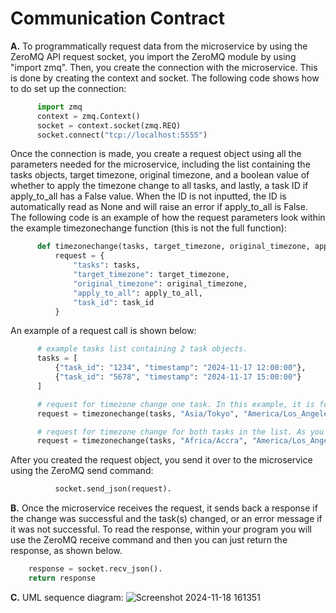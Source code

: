 # Communication Contract


**A.** To programmatically request data from the microservice by using the ZeroMQ API request socket, you import the ZeroMQ module by using "import zmq". Then, you create the connection with the microservice. This is done by creating the context and socket. The following code shows how to do set up the connection:
```python
      import zmq
      context = zmq.Context()
      socket = context.socket(zmq.REQ)
      socket.connect("tcp://localhost:5555")
``` 
Once the connection is made, you create a request object using all the parameters needed for the microservice, including the list containing the tasks objects, target timezone, original timezone, and a boolean value of whether to apply the timezone change to all tasks, and lastly, a task ID if apply_to_all has a False value. When the ID is not inputted, the ID is automatically read as None and will raise an error if apply_to_all is False. The following code is an example of how the request parameters look within the example timezonechange function (this is not the full function):

```python
      def timezonechange(tasks, target_timezone, original_timezone, apply_to_all, task_id=None):
          request = {
              "tasks": tasks,
              "target_timezone": target_timezone,
              "original_timezone": original_timezone,
              "apply_to_all": apply_to_all,
              "task_id": task_id
          }
```
An example of a request call is shown below:
```python
      # example tasks list containing 2 task objects.
      tasks = [
          {"task_id": "1234", "timestamp": "2024-11-17 12:00:00"},
          {"task_id": "5678", "timestamp": "2024-11-17 15:00:00"}
      ]

      # request for timezone change one task. In this example, it is for the first task, which has the ID "1234".
      request = timezonechange(tasks, "Asia/Tokyo", "America/Los_Angeles", False, "1234")

      # request for timezone change for both tasks in the list. As you see, no ID is attached, but apply_to_all is True.
      request = timezonechange(tasks, "Africa/Accra", "America/Los_Angeles", True)
```         
After you created the request object, you send it over to the microservice using the ZeroMQ send command:

```python
          socket.send_json(request).
```

**B.** Once the microservice receives the request, it sends back a response if the change was successful and the task(s) changed, or an error message if it was not successful. To read the response, within your program you will use the ZeroMQ receive command and then you can just return the response, as shown below.
```python
    response = socket.recv_json().
    return response
```

**C.** UML sequence diagram:
![Screenshot 2024-11-18 161351](https://github.com/user-attachments/assets/034d32db-2779-4078-a432-cefacea83d47)


